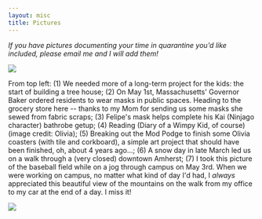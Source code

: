 ```yaml
---
layout: misc
title: Pictures
---
```


*If you have pictures documenting your time in quarantine you'd like included, please email me and I will add them!*

<img src="{{ site.github.url }}/assets/img/kat-collage.jpg"> 

From top left: (1) We needed more of a long-term project for the kids: the start of building a tree house; (2) On May 1st, Massachusetts' Governor Baker ordered residents to wear masks in public spaces.  Heading to the grocery store here -- thanks to my Mom for sending us some masks she sewed from fabric scraps; (3) Felipe's mask helps complete his Kai (Ninjago character) bathrobe getup; (4) Reading (Diary of a Wimpy Kid, of course) (image credit: Olivia); (5) Breaking out the Mod Podge to finish some Olivia coasters (with tile and corkboard), a simple art project that should have been finished, oh, about 4 years ago...; (6) A snow day in late March led us on a walk through a (very closed) downtown Amherst; (7) I took this picture of the baseball field while on a jog through campus on May 3rd.  When we were working on campus, no matter what kind of day I'd had, I <i> always </i> appreciated this beautiful view of the mountains on the walk from my office to my car at the end of a day.  I miss it!

<img src="{{ site.github.url }}/assets/img/felipe_olivia_treats1.JPG"> 
